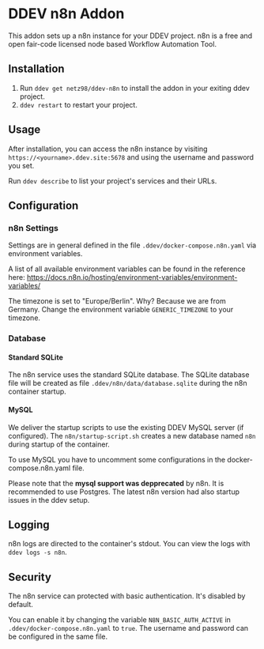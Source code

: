 # DDEV n8n Addon

This addon sets up a n8n instance for your DDEV project. n8n is a free and open fair-code licensed node based Workflow Automation Tool.

## Installation

1. Run `ddev get netz98/ddev-n8n` to install the addon in your exiting ddev project.
2. `ddev restart` to restart your project.

## Usage

After installation, you can access the n8n instance by visiting `https://<yourname>.ddev.site:5678` and using the username and password you set.

Run `ddev describe` to list your project's services and their URLs.

## Configuration

### n8n Settings

Settings are in general defined in the file `.ddev/docker-compose.n8n.yaml` via environment variables.

A list of all available environment variables can be found in the reference here:
https://docs.n8n.io/hosting/environment-variables/environment-variables/

The timezone is set to "Europe/Berlin". Why? Because we are from Germany.
Change the environment variable `GENERIC_TIMEZONE` to your timezone.

### Database

#### Standard SQLite

The n8n service uses the standard SQLite database.
The SQLite database file will be created as file `.ddev/n8n/data/database.sqlite` during the n8n container startup.

#### MySQL

We deliver the startup scripts to use the existing DDEV MySQL server (if configured). 
The `n8n/startup-script.sh` creates a new database named `n8n` during startup of the container.

To use MySQL you have to uncomment some configurations in the docker-compose.n8n.yaml file.

Please note that the **mysql support was depprecated** by n8n.
It is recommended to use Postgres. The latest n8n version had also startup issues in the ddev setup.

## Logging

n8n logs are directed to the container's stdout. You can view the logs with `ddev logs -s n8n`.

## Security

The n8n service can protected with basic authentication. 
It's disabled by default.

You can enable it by changing the variable `N8N_BASIC_AUTH_ACTIVE` in `.ddev/docker-compose.n8n.yaml` to `true`. 
The username and password can be configured in the same file.

